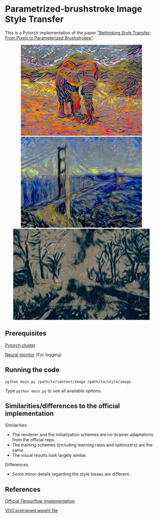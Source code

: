 # Parametrized-brushstroke Image Style Transfer

This is a Pytorch implementation of the paper 
["Rethinking Style Transfer: From Pixels to Parameterized Brushstrokes"](http://arxiv.org/abs/2103.17185).

<p align='center'>
  <img src='assets/elefant-girl-on-a-divan_1000_0.jpg' height="300px">
  <img src='assets/golden-gate-bridge-starry_night_1000_0.jpg' height="300px">
  <img src='assets/road-picasso_1000_0.jpg' height="300px">
</p>

## Prerequisites

[Pytorch cluster](https://github.com/rusty1s/pytorch_cluster)

[Neural monitor](https://github.com/justanhduc/neuralnet-pytorch) (For logging)

## Running the code

```
python main.py /path/to/content/image /path/to/style/image
```

Type `python main.py` to see all available options.

## Similarities/differences to the official implementation

Similarities
- The renderer and the initialization schemes are no-brainer adaptations from the 
official repo.
- The training schemes (including learning rates and optimizers) are the same.
- The visual results look largely similar.

Differences
- Some minor details regarding the style losses are different.

## References

[Official Tensorflow implementation](https://github.com/CompVis/brushstroke-parameterized-style-transfer)

[VGG pretrained weight file](https://github.com/ftokarev/tf-vgg-weights/raw/master/vgg19_weights_normalized.h5)
